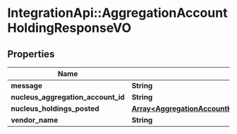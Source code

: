 # IntegrationApi::AggregationAccountHoldingResponseVO

## Properties
Name | Type | Description | Notes
------------ | ------------- | ------------- | -------------
**message** | **String** |  | [optional] 
**nucleus_aggregation_account_id** | **String** |  | [optional] 
**nucleus_holdings_posted** | [**Array&lt;AggregationAccountHoldingResponseInternalObjectVO&gt;**](AggregationAccountHoldingResponseInternalObjectVO.md) |  | [optional] 
**vendor_name** | **String** |  | [optional] 



